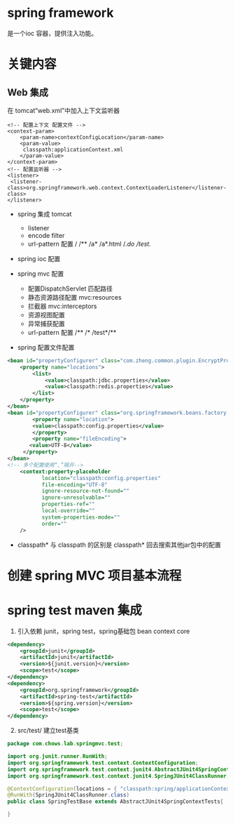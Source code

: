
# spring framework
是一个ioc 容器，提供注入功能。
# 关键内容
## Web 集成
在 tomcat“web.xml”中加入上下文监听器
```
<!-- 配置上下文 配置文件 -->
<context-param>  
	<param-name>contextConfigLocation</param-name>  
 	<param-value>  
     classpath:applicationContext.xml  
	</param-value>  
</context-param>
<!-- 配置监听器 -->
<listener>    
 <listener-class>org.springframework.web.context.ContextLoaderListener</listener-class>   
</listener>
```

- spring 集成 tomcat
    - listener
    - encode filter
    - url-pattern 配置 / /** /a* /a*.html /*.do /test.*
- spring ioc 配置
- spring mvc 配置
    - 配置DispatchServlet 匹配路径
    - 静态资源路径配置 mvc:resources
    - 拦截器 mvc:interceptors
    - 资源视图配置
    - 异常捕获配置
    - url-pattern 配置 /** /* /test*/**

- spring 配置文件配置
``` xml
<bean id="propertyConfigurer" class="com.zheng.common.plugin.EncryptPropertyPlaceholderConfigurer">
    <property name="locations">
        <list>
            <value>classpath:jdbc.properties</value>
            <value>classpath:redis.properties</value>
        </list>
    </property>
</bean>
<bean id="propertyConfigurer" class="org.springframework.beans.factory.config.PreferencesPlaceholderConfigurer">  
        <property name="location">  
        <value>classpath:config.properties</value>  
        </property>
        <property name="fileEncoding">   
       <value>UTF-8</value>   
     </property>
</bean>
<!-- 多个配置使用“,”隔开-->
    <context:property-placeholder     
           location="classpath:config.properties"    
           file-encoding="UTF-8"    
           ignore-resource-not-found=""   
           ignore-unresolvable=""    
           properties-ref=""    
           local-override=""    
           system-properties-mode=""   
           order=""    
    />  
```
- classpath* 与 classpath 的区别是 classpath* 回去搜索其他jar包中的配置
# 创建 spring MVC 项目基本流程

# spring test maven 集成
1. 引入依赖 junit，spring test，spring基础包 bean context core
``` xml
<dependency>
    <groupId>junit</groupId>
    <artifactId>junit</artifactId>
    <version>${junit.version}</version>
    <scope>test</scope>
</dependency>
<dependency>
    <groupId>org.springframework</groupId>
    <artifactId>spring-test</artifactId>
    <version>${spring.version}</version>
    <scope>test</scope>
</dependency>
```
2. src/test/ 建立test基类
``` java
package com.chows.lab.springmvc.test;

import org.junit.runner.RunWith;
import org.springframework.test.context.ContextConfiguration;
import org.springframework.test.context.junit4.AbstractJUnit4SpringContextTests;
import org.springframework.test.context.junit4.SpringJUnit4ClassRunner;

@ContextConfiguration(locations = { "classpath:spring/applicationContext.xml","classpath:spring/applicationContext-dao.xml","classpath:spring/springMVC.xml" })
@RunWith(SpringJUnit4ClassRunner.class)
public class SpringTestBase extends AbstractJUnit4SpringContextTests{

}
```
